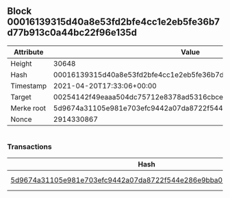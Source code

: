 ## Block 00016139315d40a8e53fd2bfe4cc1e2eb5fe36b7d77b913c0a44bc22f96e135d

Attribute | Value
--- | ---
Height | 30648
Hash | 00016139315d40a8e53fd2bfe4cc1e2eb5fe36b7d77b913c0a44bc22f96e135d
Timestamp | 2021-04-20T17:33:06+00:00
Target | 00254142f49eaaa504dc75712e8378ad5316cbcead634704b3734b6271167cc4
Merke root | 5d9674a31105e981e703efc9442a07da8722f544e286e9bba0d7eb579c63054a
Nonce | 2914330867

```

```

### Transactions

Hash | Amount
--- | ---
[5d9674a31105e981e703efc9442a07da8722f544e286e9bba0d7eb579c63054a](5d9674a31105e981e703efc9442a07da8722f544e286e9bba0d7eb579c63054a.md) | 10.00000000 SKEPTI 

